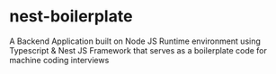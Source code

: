 # nest-boilerplate
A Backend Application built on Node JS Runtime environment using Typescript &amp; Nest JS Framework that serves as a boilerplate code for machine coding interviews
